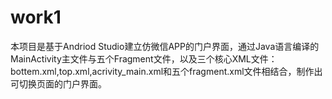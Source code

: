 # work1
本项目是基于Andriod Studio建立仿微信APP的门户界面，通过Java语言编译的MainActivity主文件与五个Fragment文件，以及三个核心XML文件：bottem.xml,top.xml,acrivity_main.xml和五个fragment.xml文件相结合，制作出可切换页面的门户界面。
